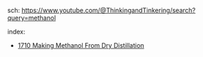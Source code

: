 sch: https://www.youtube.com/@ThinkingandTinkering/search?query=methanol

index:
- [1710 Making Methanol From Dry Distillation](https://youtu.be/IGKlpicqldE)
